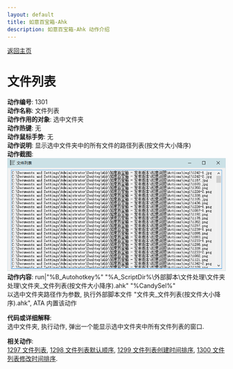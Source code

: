 ```yaml
---
layout: default
title: 如意百宝箱-Ahk
description: 如意百宝箱-Ahk 动作介绍
---
```


[返回主页](../index.md)

# [](#header-2) 文件列表

**动作编号**: 1301  
**动作名称**: 文件列表  
**动作作用的对象**: 选中文件夹  
**动作热键**: 无  
**动作鼠标手势**: 无  
**动作说明**: 显示选中文件夹中的所有文件的路径列表(按文件大小降序)  
**动作截图**:  
  ![文件列表](img1/1301.png)  
**动作内容**: run|"%B_Autohotkey%" "%A_ScriptDir%\外部脚本\文件处理\文件夹处理\文件夹_文件列表(按文件大小降序).ahk" "%CandySel%"  
以选中文件夹路径作为参数, 执行外部脚本文件 "文件夹_文件列表(按文件大小降序).ahk", ATA 内置该动作  

**代码或详细解释**:  
选中文件夹, 执行动作, 弹出一个能显示选中文件夹中所有文件列表的窗口.  

**相关动作**:  
[1297 文件列表](1297.md), [1298 文件列表默认顺序](1298.md), [1299 文件列表创建时间排序](1299.md), [1300 文件列表修改时间排序](1300.md).  